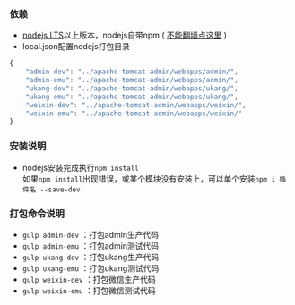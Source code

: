 ### 依赖

+ [nodejs LTS](https://nodejs.org/en/)以上版本，nodejs自带npm ( [不能翻墙点这里](http://pan.baidu.com/s/1mh1HFvi) )
+ local.json配置nodejs打包目录   

```javascript
{
	"admin-dev": "../apache-tomcat-admin/webapps/admin/",
	"admin-emu": "../apache-tomcat-admin/webapps/admin/",
	"ukang-dev": "../apache-tomcat-admin/webapps/ukang/",
	"ukang-emu": "../apache-tomcat-admin/webapps/ukang/",
	"weixin-dev": "../apache-tomcat-admin/webapps/weixin/",
	"weixin-emu": "../apache-tomcat-admin/webapps/weixin/"
}
```

### 安装说明
+ nodejs安装完成执行`npm install`   
如果`npm install`出现错误，或某个模块没有安装上，可以单个安装`npm i 插件名 --save-dev`

### 打包命令说明

+ `gulp admin-dev`  ：打包admin生产代码
+ `gulp admin-emu`  ：打包admin测试代码
+ `gulp ukang-dev`  ：打包ukang生产代码
+ `gulp ukang-emu`  ：打包ukang测试代码
+ `gulp weixin-dev` ：打包微信生产代码
+ `gulp weixin-emu` ：打包微信测试代码



